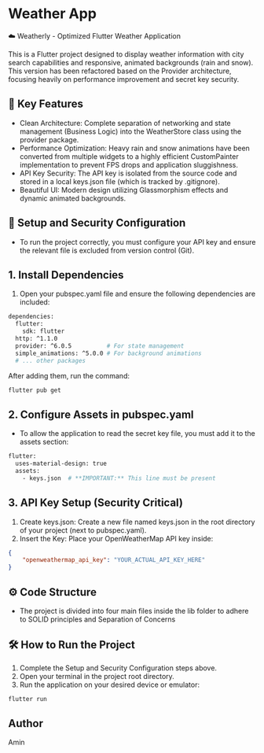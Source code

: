 # Weather App

☁️ Weatherly - Optimized Flutter Weather Application

This is a Flutter project designed to display weather information with city search capabilities and responsive, animated backgrounds (rain and snow). This version has been refactored based on the Provider architecture, focusing heavily on performance improvement and secret key security.

## 🚀 Key Features
- Clean Architecture: Complete separation of networking and state management (Business Logic) into the WeatherStore class using the provider package.
- Performance Optimization: Heavy rain and snow animations have been converted from multiple widgets to a highly efficient CustomPainter implementation to prevent FPS drops and application sluggishness.
- API Key Security: The API key is isolated from the source code and stored in a local keys.json file (which is tracked by .gitignore).
- Beautiful UI: Modern design utilizing Glassmorphism effects and dynamic animated backgrounds.

## 🔑 Setup and Security Configuration
- To run the project correctly, you must configure your API key and ensure the relevant file is excluded from version control (Git).

## 1. Install Dependencies
1. Open your pubspec.yaml file and ensure the following dependencies are included:

```bash
dependencies:
  flutter:
    sdk: flutter
  http: ^1.1.0
  provider: ^6.0.5          # For state management
  simple_animations: ^5.0.0 # For background animations
  # ... other packages
```
After adding them, run the command:

```bash
flutter pub get
```

## 2. Configure Assets in pubspec.yaml
- To allow the application to read the secret key file, you must add it to the assets section:
```bash
flutter:
  uses-material-design: true
  assets:
    - keys.json  # **IMPORTANT:** This line must be present
```

## 3. API Key Setup (Security Critical)
1. Create keys.json: Create a new file named keys.json in the root directory of your project (next to pubspec.yaml).
2. Insert the Key: Place your OpenWeatherMap API key inside:
```json
{
    "openweathermap_api_key": "YOUR_ACTUAL_API_KEY_HERE"
}
```
## ⚙️ Code Structure
- The project is divided into four main files inside the lib folder to adhere to SOLID principles and Separation of Concerns

## 🛠️ How to Run the Project

1. Complete the Setup and Security Configuration steps above.
2. Open your terminal in the project root directory.
3. Run the application on your desired device or emulator:
```bash
flutter run
```

## Author
Amin